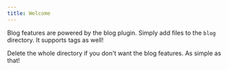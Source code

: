 ```yaml
---
title: Welcome
---
```


Blog features are powered by the blog plugin. Simply add files to the `blog` directory. It supports tags as well!

Delete the whole directory if you don't want the blog features. As simple as that!
